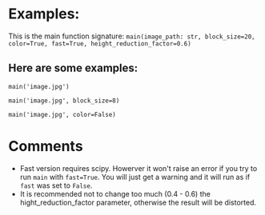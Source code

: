 # Examples:

This is the main function signature: `main(image_path: str, block_size=20, color=True, fast=True, height_reduction_factor=0.6)`

## Here are some examples:

`main('image.jpg')`

`main('image.jpg', block_size=8)`

`main('image.jpg', color=False)`


# Comments
- Fast version requires scipy. Howerver it won't raise an error if you try to run `main` with `fast=True`. You will just get a warning and it will run as if `fast` was set to `False`.
- It is recommended not to change too much (0.4 - 0.6) the hight_reduction_factor parameter, otherwise the result will be distorted.
